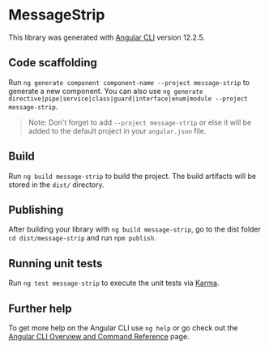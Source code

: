 # MessageStrip

This library was generated with [Angular CLI](https://github.com/angular/angular-cli) version 12.2.5.

## Code scaffolding

Run `ng generate component component-name --project message-strip` to generate a new component. You can also use `ng generate directive|pipe|service|class|guard|interface|enum|module --project message-strip`.
> Note: Don't forget to add `--project message-strip` or else it will be added to the default project in your `angular.json` file. 

## Build

Run `ng build message-strip` to build the project. The build artifacts will be stored in the `dist/` directory.

## Publishing

After building your library with `ng build message-strip`, go to the dist folder `cd dist/message-strip` and run `npm publish`.

## Running unit tests

Run `ng test message-strip` to execute the unit tests via [Karma](https://karma-runner.github.io).

## Further help

To get more help on the Angular CLI use `ng help` or go check out the [Angular CLI Overview and Command Reference](https://angular.io/cli) page.
